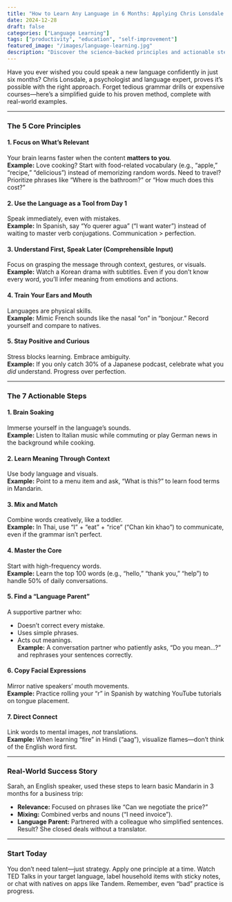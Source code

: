 ```yaml
---
title: "How to Learn Any Language in 6 Months: Applying Chris Lonsdale's Principles"
date: 2024-12-28
draft: false
categories: ["Language Learning"]
tags: ["productivity", "education", "self-improvement"]
featured_image: "/images/language-learning.jpg"
description: "Discover the science-backed principles and actionable steps to achieve fluency in any language within six months—no talent or endless textbooks required."
---
```


Have you ever wished you could speak a new language confidently in just six months? Chris Lonsdale, a psychologist and language expert, proves it’s possible with the right approach. Forget tedious grammar drills or expensive courses—here’s a simplified guide to his proven method, complete with real-world examples.

---

### **The 5 Core Principles**

#### 1. **Focus on What’s Relevant**  
Your brain learns faster when the content **matters to you**.  
**Example:** Love cooking? Start with food-related vocabulary (e.g., “apple,” “recipe,” “delicious”) instead of memorizing random words. Need to travel? Prioritize phrases like “Where is the bathroom?” or “How much does this cost?”

#### 2. **Use the Language as a Tool from Day 1**  
Speak immediately, even with mistakes.  
**Example:** In Spanish, say “Yo querer agua” (“I want water”) instead of waiting to master verb conjugations. Communication > perfection.

#### 3. **Understand First, Speak Later (Comprehensible Input)**  
Focus on grasping the message through context, gestures, or visuals.  
**Example:** Watch a Korean drama with subtitles. Even if you don’t know every word, you’ll infer meaning from emotions and actions.

#### 4. **Train Your Ears and Mouth**  
Languages are physical skills.  
**Example:** Mimic French sounds like the nasal “on” in “bonjour.” Record yourself and compare to natives.

#### 5. **Stay Positive and Curious**  
Stress blocks learning. Embrace ambiguity.  
**Example:** If you only catch 30% of a Japanese podcast, celebrate what you *did* understand. Progress over perfection.

---

### **The 7 Actionable Steps**

#### 1. **Brain Soaking**  
Immerse yourself in the language’s sounds.  
**Example:** Listen to Italian music while commuting or play German news in the background while cooking.

#### 2. **Learn Meaning Through Context**  
Use body language and visuals.  
**Example:** Point to a menu item and ask, “What is this?” to learn food terms in Mandarin.

#### 3. **Mix and Match**  
Combine words creatively, like a toddler.  
**Example:** In Thai, use “I” + “eat” + “rice” (“Chan kin khao”) to communicate, even if the grammar isn’t perfect.

#### 4. **Master the Core**  
Start with high-frequency words.  
**Example:** Learn the top 100 words (e.g., “hello,” “thank you,” “help”) to handle 50% of daily conversations.

#### 5. **Find a “Language Parent”**  
A supportive partner who:  
- Doesn’t correct every mistake.  
- Uses simple phrases.  
- Acts out meanings.  
**Example:** A conversation partner who patiently asks, “Do you mean…?” and rephrases your sentences correctly.

#### 6. **Copy Facial Expressions**  
Mirror native speakers’ mouth movements.  
**Example:** Practice rolling your “r” in Spanish by watching YouTube tutorials on tongue placement.

#### 7. **Direct Connect**  
Link words to mental images, *not* translations.  
**Example:** When learning “fire” in Hindi (“aag”), visualize flames—don’t think of the English word first.

---

### **Real-World Success Story**  
Sarah, an English speaker, used these steps to learn basic Mandarin in 3 months for a business trip:  
- **Relevance:** Focused on phrases like “Can we negotiate the price?”  
- **Mixing:** Combined verbs and nouns (“I need invoice”).  
- **Language Parent:** Partnered with a colleague who simplified sentences.  
Result? She closed deals without a translator.

---

### **Start Today**  
You don’t need talent—just strategy. Apply one principle at a time. Watch TED Talks in your target language, label household items with sticky notes, or chat with natives on apps like Tandem. Remember, even “bad” practice is progress.

